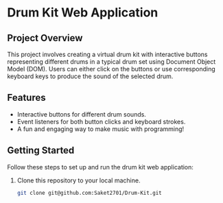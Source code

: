 # Drum Kit Web Application

## Project Overview

This project involves creating a virtual drum kit with interactive buttons representing different drums in a typical drum set using Document Object Model (DOM). Users can either click on the buttons or use corresponding keyboard keys to produce the sound of the selected drum.

## Features

- Interactive buttons for different drum sounds.
- Event listeners for both button clicks and keyboard strokes.
- A fun and engaging way to make music with programming!

## Getting Started

Follow these steps to set up and run the drum kit web application:

1. Clone this repository to your local machine.
   ```bash
   git clone git@github.com:Saket2701/Drum-Kit.git
